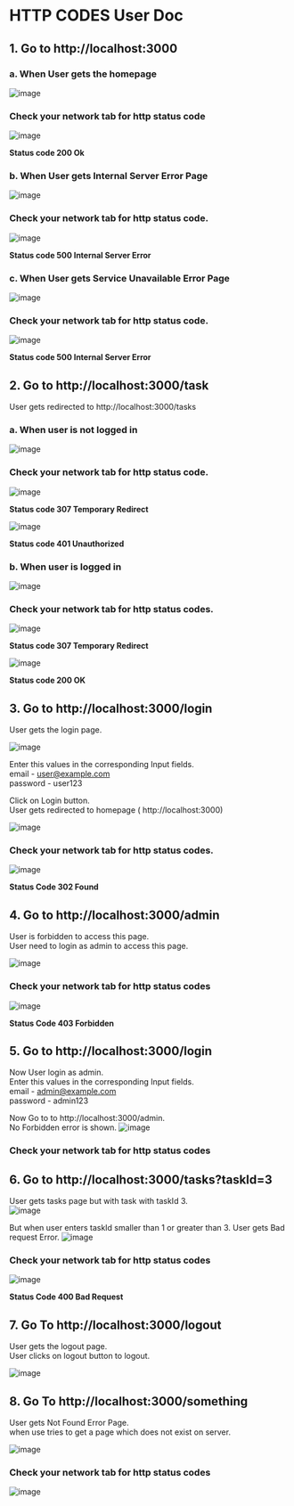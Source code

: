 # HTTP CODES User Doc

## 1. Go to http://localhost:3000

### a. When User gets the homepage

![image](https://github.com/user-attachments/assets/c7080346-dd93-49c6-9337-4d0c17e218c2)

### Check your network tab for http status code

![image](https://github.com/user-attachments/assets/d9d3d761-5381-4369-95c8-5b9d1d145cc2)

**Status code 200 Ok**

### b. When User gets Internal Server Error Page

![image](https://github.com/user-attachments/assets/2b6f947c-a97a-4af9-873a-54a55876a8e0)

### Check your network tab for http status code.  

![image](https://github.com/user-attachments/assets/4eec7235-ad15-4500-a9b8-94bb8e08f190)

**Status code 500 Internal Server Error**

### c. When User gets Service Unavailable Error Page

![image](https://github.com/user-attachments/assets/812806c0-f5a6-4104-9791-48d2b05e449f)


### Check your network tab for http status code. 

![image](https://github.com/user-attachments/assets/71e3ddbe-e069-43aa-96f6-d630c6158eae)

**Status code 500 Internal Server Error**

## 2. Go to http://localhost:3000/task

User gets redirected to http://localhost:3000/tasks  

### a. When user is not logged in

![image](https://github.com/user-attachments/assets/2ce85591-1e47-4a5a-a862-a0dd55513f8a)

### Check your network tab for http status code.  

![image](https://github.com/user-attachments/assets/474987d6-7499-4f57-86f7-8f091196ab8b)  

**Status code 307 Temporary Redirect**

![image](https://github.com/user-attachments/assets/9a41f040-edad-4f83-a063-7a5c1321f439)

**Status code 401 Unauthorized**

### b. When user is logged in

![image](https://github.com/user-attachments/assets/a99a63d9-318a-40f3-a2e8-71d47e999d93)

### Check your network tab for http status codes.

![image](https://github.com/user-attachments/assets/3bf00775-0d3d-477f-8771-d7e3554a58a1)

**Status code 307 Temporary Redirect**

![image](https://github.com/user-attachments/assets/ab8e0a69-b845-42a9-80ee-d7513b6ca6ee)

**Status code 200 OK**

## 3. Go to http://localhost:3000/login 

User gets the login page.

![image](https://github.com/user-attachments/assets/0f09fcb7-8bd6-45cd-b743-1c995a8f0a75)
  
Enter this values in the corresponding Input fields.   
email - user@example.com    
password - user123     

Click on Login button.    
User gets redirected to homepage ( http://localhost:3000)  

![image](https://github.com/user-attachments/assets/4668203d-b003-4816-b809-e399ca127268)

### Check your network tab for http status codes.

![image](https://github.com/user-attachments/assets/96383756-e0c0-496b-a35f-bb216714edfc)

**Status Code 302 Found**

## 4. Go to http://localhost:3000/admin

User is forbidden to access this page.   
User need to login as admin to access this page.

![image](https://github.com/user-attachments/assets/0577cbde-2fcf-47e1-a3c4-1cfda8a8f035)

### Check your network tab for http status codes

![image](https://github.com/user-attachments/assets/1f578ea4-8ed2-434b-8d36-6c7ee183eb25)

**Status Code 403 Forbidden**

## 5. Go to http://localhost:3000/login

Now User login as admin.  
Enter this values in the corresponding Input fields.      
email - admin@example.com       
password - admin123

Now Go to  to http://localhost:3000/admin.  
No Forbidden error is shown.
![image](https://github.com/user-attachments/assets/ee57495c-f75a-46ad-b0cd-ba9c87849233)

### Check your network tab for http status codes


## 6. Go to http://localhost:3000/tasks?taskId=3

User gets tasks page but with task with taskId 3.  
![image](https://github.com/user-attachments/assets/29081989-15d2-40c7-bcb4-d4d59e2cadfb)   

But when user enters taskId smaller than 1 or greater than 3.
User gets Bad request Error.
![image](https://github.com/user-attachments/assets/d47f635d-c646-4877-8a3e-28cd73a206e9)

### Check your network tab for http status codes

![image](https://github.com/user-attachments/assets/4b16f065-f084-44b7-9f25-17192cc7a4ba)

**Status Code 400 Bad Request**

## 7. Go To http://localhost:3000/logout
User gets the logout page.  
User clicks on logout button to logout.  

![image](https://github.com/user-attachments/assets/e4da3779-1234-4af8-9641-029530da40c2)

## 8. Go To http://localhost:3000/something

User gets Not Found Error Page.  
when use tries to get a page which does not exist on server.

![image](https://github.com/user-attachments/assets/b303e0eb-3f9b-423f-9286-4908246eec02)


### Check your network tab for http status codes

![image](https://github.com/user-attachments/assets/6dea314d-3b41-473f-b251-47fdd0b2bf7e)

